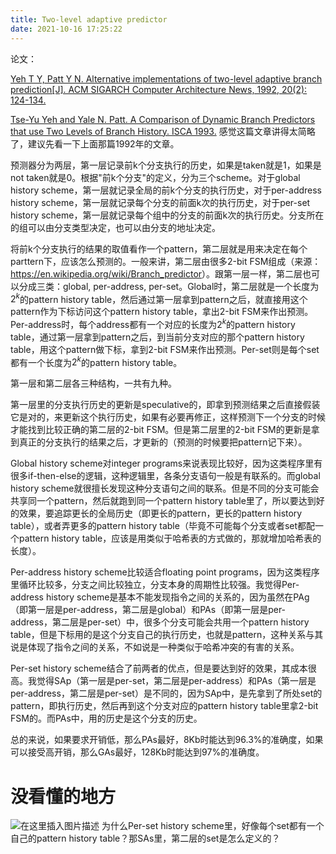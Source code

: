 ```yaml
---
title: Two-level adaptive predictor
date: 2021-10-16 17:25:22
---
```


论文：

[Yeh T Y, Patt Y N. Alternative implementations of two-level adaptive branch prediction[J]. ACM SIGARCH Computer Architecture News, 1992, 20(2): 124-134.](http://web.cecs.pdx.edu/~alaa/courses/ece587/spring2014/papers/yeh_isca_1992.pdf)

[Tse-Yu Yeh and Yale N. Patt. A Comparison of Dynamic Branch Predictors that use Two Levels of Branch History. ISCA 1993.](http://citeseerx.ist.psu.edu/viewdoc/download?doi=10.1.1.90.2814&rep=rep1&type=pdf)
感觉这篇文章讲得太简略了，建议先看一下上面那篇1992年的文章。

预测器分为两层，第一层记录前k个分支执行的历史，如果是taken就是1，如果是not taken就是0。根据"前k个分支"的定义，分为三个scheme。对于global history scheme，第一层就记录全局的前k个分支的执行历史，对于per-address history scheme，第一层就记录每个分支的前面k次的执行历史，对于per-set history scheme，第一层就记录每个组中的分支的前面k次的执行历史。分支所在的组可以由分支类型决定，也可以由分支的地址决定。

将前k个分支执行的结果的取值看作一个pattern，第二层就是用来决定在每个parttern下，应该怎么预测的。一般来讲，第二层由很多2-bit FSM组成（来源：<https://en.wikipedia.org/wiki/Branch_predictor>）。跟第一层一样，第二层也可以分成三类：global, per-address, per-set。Global时，第二层就是一个长度为$2^k$的pattern history table，然后通过第一层拿到pattern之后，就直接用这个pattern作为下标访问这个pattern history table，拿出2-bit FSM来作出预测。Per-address时，每个address都有一个对应的长度为$2^k$的pattern history table，通过第一层拿到pattern之后，到当前分支对应的那个pattern history table，用这个pattern做下标，拿到2-bit FSM来作出预测。Per-set则是每个set都有一个长度为$2^k$的pattern history table。

第一层和第二层各三种结构，一共有九种。

第一层里的分支执行历史的更新是speculative的，即拿到预测结果之后直接假装它是对的，来更新这个执行历史，如果有必要再修正，这样预测下一个分支的时候才能找到比较正确的第二层的2-bit FSM。但是第二层里的2-bit FSM的更新是拿到真正的分支执行的结果之后，才更新的（预测的时候要把pattern记下来）。

Global history scheme对integer programs来说表现比较好，因为这类程序里有很多if-then-else的逻辑，这种逻辑里，各条分支语句一般是有联系的。而global  history scheme就很擅长发现这种分支语句之间的联系。但是不同的分支可能会共享同一个pattern，然后就跑到同一个pattern history table里了，所以要达到好的效果，要追踪更长的全局历史（即更长的pattern，更长的pattern history table），或者弄更多的pattern history table（毕竟不可能每个分支或者set都配一个pattern history table，应该是用类似于哈希表的方式做的，那就增加哈希表的长度）。

Per-address history scheme比较适合floating point programs，因为这类程序里循环比较多，分支之间比较独立，分支本身的周期性比较强。我觉得Per-address history scheme是基本不能发现指令之间的关系的，因为虽然在PAg（即第一层是per-address，第二层是global）和PAs（即第一层是per-address，第二层是per-set）中，很多个分支可能会共用一个pattern history table，但是下标用的是这个分支自己的执行历史，也就是pattern，这种关系与其说是体现了指令之间的关系，不如说是一种类似于哈希冲突的有害的关系。

Per-set history scheme结合了前两者的优点，但是要达到好的效果，其成本很高。我觉得SAp（第一层是per-set，第二层是per-address）和PAs（第一层是per-address，第二层是per-set）是不同的，因为SAp中，是先拿到了所处set的pattern，即执行历史，然后再到这个分支对应的pattern history table里拿2-bit FSM的。而PAs中，用的历史是这个分支的历史。

总的来说，如果要求开销低，那么PAs最好，8Kb时能达到96.3%的准确度，如果可以接受高开销，那么GAs最好，128Kb时能达到97%的准确度。

# 没看懂的地方

![在这里插入图片描述](https://img-blog.csdnimg.cn/d6a2d8b0c764498a92755cf1c21b1240.png?x-oss-process=image/watermark,type_ZHJvaWRzYW5zZmFsbGJhY2s,shadow_50,text_Q1NETiBAc2VhcmNoX3N0YXI=,size_20,color_FFFFFF,t_70,g_se,x_16)
为什么Per-set history scheme里，好像每个set都有一个自己的pattern history table？那SAs里，第二层的set是怎么定义的？
